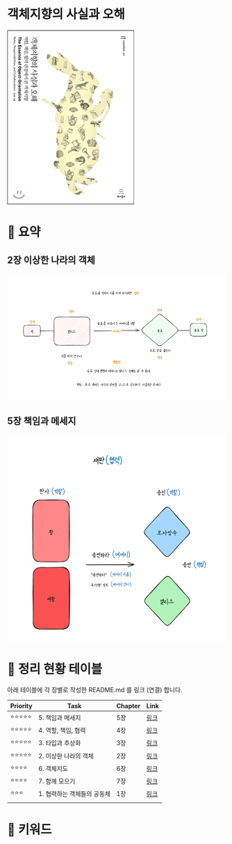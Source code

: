 
# 객체지향의 사실과 오해
![](./images/readme-image1.png) 
# 🔑 요약
## 2장 이상한 나라의 객체
![](./images/image02.png) 
## 5장 책임과 메세지
![](./images/image03.png)

# 📆 정리 현황 테이블

아래 테이블에 각 장별로 작성한 README.md 를 링크 (연결) 합니다.

| Priority | Task             | Chapter | Link                                                                                                                                                                                                                                                                                                |
| -------- | ---------------- | ------- | --------------------------------------------------------------------------------------------------------------------------------------------------------------------------------------------------------------------------------------------------------------------------------------------------- |
| ⭐⭐⭐⭐⭐    | 5. 책임과 메세지       | 5장      | [링크](https://github.com/yanggwangseong/TIL/blob/main/%EB%8F%84%EC%84%9C/%EA%B0%9D%EC%B2%B4%EC%A7%80%ED%96%A5%EC%9D%98%20%EC%82%AC%EC%8B%A4%EA%B3%BC%20%EC%98%A4%ED%95%B4/Chapter/5.%20%EC%B1%85%EC%9E%84%EA%B3%BC%20%EB%A9%94%EC%84%B8%EC%A7%80.md)                                                 |
| ⭐⭐⭐⭐⭐    | 4. 역할, 책임, 협력    | 4장      | [링크](https://github.com/yanggwangseong/TIL/blob/main/%EB%8F%84%EC%84%9C/%EA%B0%9D%EC%B2%B4%EC%A7%80%ED%96%A5%EC%9D%98%20%EC%82%AC%EC%8B%A4%EA%B3%BC%20%EC%98%A4%ED%95%B4/Chapter/4.%20%EC%97%AD%ED%95%A0%2C%20%EC%B1%85%EC%9E%84%2C%20%ED%98%91%EB%A0%A5.md)                                        |
| ⭐⭐⭐⭐⭐    | 3. 타입과 추상화       | 3장      | [링크](https://github.com/yanggwangseong/TIL/blob/main/%EB%8F%84%EC%84%9C/%EA%B0%9D%EC%B2%B4%EC%A7%80%ED%96%A5%EC%9D%98%20%EC%82%AC%EC%8B%A4%EA%B3%BC%20%EC%98%A4%ED%95%B4/Chapter/3.%20%ED%83%80%EC%9E%85%EA%B3%BC%20%EC%B6%94%EC%83%81%ED%99%94.md)                                                 |
| ⭐⭐⭐⭐⭐    | 2. 이상한 나라의 객체    | 2장      | [링크](https://github.com/yanggwangseong/TIL/blob/main/%EB%8F%84%EC%84%9C/%EA%B0%9D%EC%B2%B4%EC%A7%80%ED%96%A5%EC%9D%98%20%EC%82%AC%EC%8B%A4%EA%B3%BC%20%EC%98%A4%ED%95%B4/Chapter/2.%20%EC%9D%B4%EC%83%81%ED%95%9C%20%EB%82%98%EB%9D%BC%EC%9D%98%20%EA%B0%9D%EC%B2%B4.md)                            |
| ⭐⭐⭐⭐     | 6. 객체지도          | 6장      | [링크](https://github.com/yanggwangseong/TIL/blob/main/%EB%8F%84%EC%84%9C/%EA%B0%9D%EC%B2%B4%EC%A7%80%ED%96%A5%EC%9D%98%20%EC%82%AC%EC%8B%A4%EA%B3%BC%20%EC%98%A4%ED%95%B4/Chapter/6.%20%EA%B0%9D%EC%B2%B4%EC%A7%80%EB%8F%84.md)                                                                      |
| ⭐⭐⭐⭐     | 7. 함께 모으기        | 7장      | [링크](https://github.com/yanggwangseong/TIL/blob/main/%EB%8F%84%EC%84%9C/%EA%B0%9D%EC%B2%B4%EC%A7%80%ED%96%A5%EC%9D%98%20%EC%82%AC%EC%8B%A4%EA%B3%BC%20%EC%98%A4%ED%95%B4/Chapter/7.%20%ED%95%A8%EA%BB%98%20%EB%AA%A8%EC%9C%BC%EA%B8%B0.md)                                                          |
| ⭐⭐⭐      | 1. 협력하는 객체들의 공동체 | 1장      | [링크](https://github.com/yanggwangseong/TIL/blob/main/%EB%8F%84%EC%84%9C/%EA%B0%9D%EC%B2%B4%EC%A7%80%ED%96%A5%EC%9D%98%20%EC%82%AC%EC%8B%A4%EA%B3%BC%20%EC%98%A4%ED%95%B4/Chapter/1.%20%ED%98%91%EB%A0%A5%ED%95%98%EB%8A%94%20%EA%B0%9D%EC%B2%B4%EB%93%A4%EC%9D%98%20%EA%B3%B5%EB%8F%99%EC%B2%B4.md) |
|          |                  |         |                                                                                                                                                                                                                                                                                                     |

# 📝 키워드
